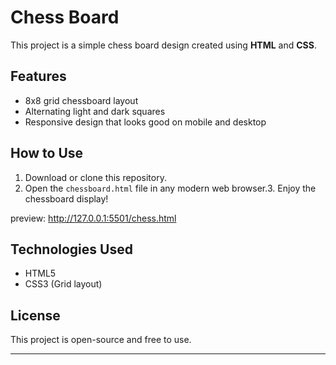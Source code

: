 # Chess Board

This project is a simple chess board design created using **HTML** and **CSS**.

## Features

- 8x8 grid chessboard layout
- Alternating light and dark squares
- Responsive design that looks good on mobile and desktop

## How to Use

1. Download or clone this repository.
2. Open the `chessboard.html` file in any modern web browser.3. Enjoy the chessboard display!

preview: http://127.0.0.1:5501/chess.html

## Technologies Used

- HTML5
- CSS3 (Grid layout)

## License

This project is open-source and free to use.

---
